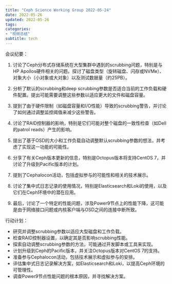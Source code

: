 ```yaml
---
title: "Ceph Science Working Group 2022-05-24"
date: 2022-05-26
updated: 2022-05-26
tags:
categories:
- "视频总结"
subtitle: tech
---
```



会议纪要：

1. 讨论了Ceph分布式存储系统在大型集群中遇到的scrubbing问题，特别是与HP Apollos硬件相关的问题。探讨了磁盘类型（旋转磁盘、闪存或NVMe）、对象大小（小对象或大对象）以及测试数据量（约25PB）。

2. 分析了默认的scrubbing和deep scrubbing参数是否适合当前的工作负载和硬件配置。提出可能需要调整这些参数以适应更大的文件和磁盘容量。

3. 提到了由于硬件限制（如磁盘容量和I/O性能）导致的scrubbing警告，并讨论了如何通过调整监控阈值来减少这些警告。

4. 讨论了RAID控制器的影响，特别是它们可能对整个磁盘的一致性检查（如Dell的patrol reads）产生的影响。

5. 提出了基于OSD的大小和工作负载自动调整默认scrubbing参数的想法，并考虑了实现这一功能的可能性。

6. 分享了有关Ceph版本更新的信息，特别是Octopus版本将支持CentOS 7，并讨论了升级到Pacific版本的计划。

7. 提到了Cephalocon活动，包括虚拟参与的可能性和相关的技术展示。

8. 讨论了集中式日志记录的使用情况，特别是Elasticsearch和Loki的使用，以及它们在Ceph环境中的潜在应用。

9. 最后，讨论了一个特定的性能问题，涉及Power9节点上的性能下降，这可能是由于网络接口问题或内核客户端与OSD之间的连接中断所致。

行动计划：
- 研究并调整scrubbing参数以适应大型磁盘和工作负载。
- 检查RAID控制器设置，以确定其是否影响scrubbing性能。
- 探索自动调整scrubbing参数的方法，可能通过开发脚本或工具来实现。
- 计划升级到Ceph的Pacific版本，并关注Octopus版本对CentOS 7的支持。
- 准备参与Cephalocon活动，包括技术展示和虚拟参与的安排。
- 评估集中式日志记录解决方案，如Elasticsearch和Loki，以提高Ceph环境的可管理性。
- 调查Power9节点性能问题的根本原因，并寻找解决方案。